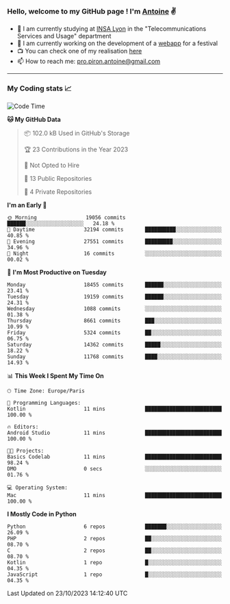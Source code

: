 ### Hello, welcome to my GitHub page ! I'm [Antoine](https://github.com/AntoinePiron) ✌️

- 🌱 I am currently studying at [INSA Lyon](https://www.insa-lyon.fr) in the "Telecommunications Services and Usage" department
- 🔭 I am currently working on the development of a [webapp](https://github.com/24HeuresINSA/Overbookd) for a festival
- 📺 You can check one of my realisation [here](https://astustc.fr)
- 📫 How to reach me: [pro.piron.antoine@gmail.com](mailto:pro.piron.antoine@gmail.com)

---

### My Coding stats 📈
<!--START_SECTION:waka-->
![Code Time](http://img.shields.io/badge/Code%20Time-190%20hrs%2048%20mins-blue)

**🐱 My GitHub Data** 

> 📦 102.0 kB Used in GitHub's Storage 
 > 
> 🏆 23 Contributions in the Year 2023
 > 
> 🚫 Not Opted to Hire
 > 
> 📜 13 Public Repositories 
 > 
> 🔑 4 Private Repositories 
 > 
**I'm an Early 🐤** 

```text
🌞 Morning                19056 commits       ██████░░░░░░░░░░░░░░░░░░░   24.18 % 
🌆 Daytime                32194 commits       ██████████░░░░░░░░░░░░░░░   40.85 % 
🌃 Evening                27551 commits       █████████░░░░░░░░░░░░░░░░   34.96 % 
🌙 Night                  16 commits          ░░░░░░░░░░░░░░░░░░░░░░░░░   00.02 % 
```
📅 **I'm Most Productive on Tuesday** 

```text
Monday                   18455 commits       ██████░░░░░░░░░░░░░░░░░░░   23.41 % 
Tuesday                  19159 commits       ██████░░░░░░░░░░░░░░░░░░░   24.31 % 
Wednesday                1088 commits        ░░░░░░░░░░░░░░░░░░░░░░░░░   01.38 % 
Thursday                 8661 commits        ███░░░░░░░░░░░░░░░░░░░░░░   10.99 % 
Friday                   5324 commits        ██░░░░░░░░░░░░░░░░░░░░░░░   06.75 % 
Saturday                 14362 commits       █████░░░░░░░░░░░░░░░░░░░░   18.22 % 
Sunday                   11768 commits       ████░░░░░░░░░░░░░░░░░░░░░   14.93 % 
```


📊 **This Week I Spent My Time On** 

```text
🕑︎ Time Zone: Europe/Paris

💬 Programming Languages: 
Kotlin                   11 mins             █████████████████████████   100.00 % 

🔥 Editors: 
Android Studio           11 mins             █████████████████████████   100.00 % 

🐱‍💻 Projects: 
Basics Codelab           11 mins             █████████████████████████   98.24 % 
DMO                      0 secs              ░░░░░░░░░░░░░░░░░░░░░░░░░   01.76 % 

💻 Operating System: 
Mac                      11 mins             █████████████████████████   100.00 % 
```

**I Mostly Code in Python** 

```text
Python                   6 repos             ███████░░░░░░░░░░░░░░░░░░   26.09 % 
PHP                      2 repos             ██░░░░░░░░░░░░░░░░░░░░░░░   08.70 % 
C                        2 repos             ██░░░░░░░░░░░░░░░░░░░░░░░   08.70 % 
Kotlin                   1 repo              █░░░░░░░░░░░░░░░░░░░░░░░░   04.35 % 
JavaScript               1 repo              █░░░░░░░░░░░░░░░░░░░░░░░░   04.35 % 
```




 Last Updated on 23/10/2023 14:12:40 UTC
<!--END_SECTION:waka-->
